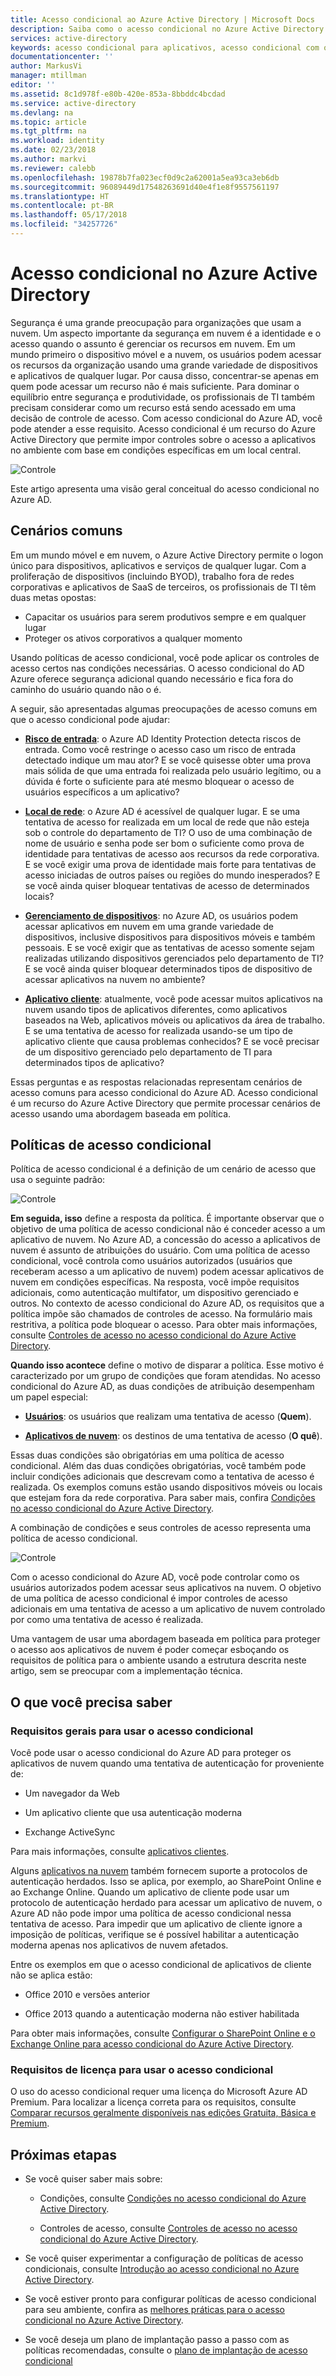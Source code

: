 ```yaml
---
title: Acesso condicional ao Azure Active Directory | Microsoft Docs
description: Saiba como o acesso condicional no Azure Active Directory pode ajudar a gerenciar o controle de acesso em um local central.
services: active-directory
keywords: acesso condicional para aplicativos, acesso condicional com o Azure AD, acesso seguro aos recursos da empresa, políticas de acesso condicional
documentationcenter: ''
author: MarkusVi
manager: mtillman
editor: ''
ms.assetid: 8c1d978f-e80b-420e-853a-8bbddc4bcdad
ms.service: active-directory
ms.devlang: na
ms.topic: article
ms.tgt_pltfrm: na
ms.workload: identity
ms.date: 02/23/2018
ms.author: markvi
ms.reviewer: calebb
ms.openlocfilehash: 19878b7fa023ecf0d9c2a62001a5ea93ca3eb6db
ms.sourcegitcommit: 96089449d17548263691d40e4f1e8f9557561197
ms.translationtype: HT
ms.contentlocale: pt-BR
ms.lasthandoff: 05/17/2018
ms.locfileid: "34257726"
---
```

# <a name="conditional-access-in-azure-active-directory"></a>Acesso condicional no Azure Active Directory

Segurança é uma grande preocupação para organizações que usam a nuvem. Um aspecto importante da segurança em nuvem é a identidade e o acesso quando o assunto é gerenciar os recursos em nuvem. Em um mundo primeiro o dispositivo móvel e a nuvem, os usuários podem acessar os recursos da organização usando uma grande variedade de dispositivos e aplicativos de qualquer lugar. Por causa disso, concentrar-se apenas em quem pode acessar um recurso não é mais suficiente. Para dominar o equilíbrio entre segurança e produtividade, os profissionais de TI também precisam considerar como um recurso está sendo acessado em uma decisão de controle de acesso. Com acesso condicional do Azure AD, você pode atender a esse requisito. Acesso condicional é um recurso do Azure Active Directory que permite impor controles sobre o acesso a aplicativos no ambiente com base em condições específicas em um local central. 


![Controle](./media/active-directory-conditional-access-azure-portal/81.png)

Este artigo apresenta uma visão geral conceitual do acesso condicional no Azure AD.


## <a name="common-scenarios"></a>Cenários comuns

Em um mundo móvel e em nuvem, o Azure Active Directory permite o logon único para dispositivos, aplicativos e serviços de qualquer lugar. Com a proliferação de dispositivos (incluindo BYOD), trabalho fora de redes corporativas e aplicativos de SaaS de terceiros, os profissionais de TI têm duas metas opostas:

- Capacitar os usuários para serem produtivos sempre e em qualquer lugar
- Proteger os ativos corporativos a qualquer momento

Usando políticas de acesso condicional, você pode aplicar os controles de acesso certos nas condições necessárias. O acesso condicional do AD Azure oferece segurança adicional quando necessário e fica fora do caminho do usuário quando não o é. 

A seguir, são apresentadas algumas preocupações de acesso comuns em que o acesso condicional pode ajudar:



- **[Risco de entrada](active-directory-conditional-access-conditions.md#sign-in-risk)**: o Azure AD Identity Protection detecta riscos de entrada. Como você restringe o acesso caso um risco de entrada detectado indique um mau ator? E se você quisesse obter uma prova mais sólida de que uma entrada foi realizada pelo usuário legítimo, ou a dúvida é forte o suficiente para até mesmo bloquear o acesso de usuários específicos a um aplicativo?

- **[Local de rede](active-directory-conditional-access-locations.md)**: o Azure AD é acessível de qualquer lugar. E se uma tentativa de acesso for realizada em um local de rede que não esteja sob o controle do departamento de TI? O uso de uma combinação de nome de usuário e senha pode ser bom o suficiente como prova de identidade para tentativas de acesso aos recursos da rede corporativa. E se você exigir uma prova de identidade mais forte para tentativas de acesso iniciadas de outros países ou regiões do mundo inesperados? E se você ainda quiser bloquear tentativas de acesso de determinados locais?  

- **[Gerenciamento de dispositivos](active-directory-conditional-access-conditions.md#device-platforms)**: no Azure AD, os usuários podem acessar aplicativos em nuvem em uma grande variedade de dispositivos, inclusive dispositivos para dispositivos móveis e também pessoais. E se você exigir que as tentativas de acesso somente sejam realizadas utilizando dispositivos gerenciados pelo departamento de TI? E se você ainda quiser bloquear determinados tipos de dispositivo de acessar aplicativos na nuvem no ambiente? 

- **[Aplicativo cliente](active-directory-conditional-access-conditions.md#client-apps)**: atualmente, você pode acessar muitos aplicativos na nuvem usando tipos de aplicativos diferentes, como aplicativos baseados na Web, aplicativos móveis ou aplicativos da área de trabalho. E se uma tentativa de acesso for realizada usando-se um tipo de aplicativo cliente que causa problemas conhecidos? E se você precisar de um dispositivo gerenciado pelo departamento de TI para determinados tipos de aplicativo? 

Essas perguntas e as respostas relacionadas representam cenários de acesso comuns para acesso condicional do Azure AD. Acesso condicional é um recurso do Azure Active Directory que permite processar cenários de acesso usando uma abordagem baseada em política.


## <a name="conditional-access-policies"></a>Políticas de acesso condicional

Política de acesso condicional é a definição de um cenário de acesso que usa o seguinte padrão:

![Controle](./media/active-directory-conditional-access-azure-portal/10.png)

**Em seguida, isso** define a resposta da política. É importante observar que o objetivo de uma política de acesso condicional não é conceder acesso a um aplicativo de nuvem. No Azure AD, a concessão do acesso a aplicativos de nuvem é assunto de atribuições do usuário. Com uma política de acesso condicional, você controla como usuários autorizados (usuários que receberam acesso a um aplicativo de nuvem) podem acessar aplicativos de nuvem em condições específicas. Na resposta, você impõe requisitos adicionais, como autenticação multifator, um dispositivo gerenciado e outros. No contexto de acesso condicional do Azure AD, os requisitos que a política impõe são chamados de controles de acesso. Na formulário mais restritiva, a política pode bloquear o acesso. Para obter mais informações, consulte [Controles de acesso no acesso condicional do Azure Active Directory](active-directory-conditional-access-controls.md).
     

**Quando isso acontece** define o motivo de disparar a política. Esse motivo é caracterizado por um grupo de condições que foram atendidas. No acesso condicional do Azure AD, as duas condições de atribuição desempenham um papel especial:

- **[Usuários](active-directory-conditional-access-conditions.md#users-and-groups)**: os usuários que realizam uma tentativa de acesso (**Quem**). 

- **[Aplicativos de nuvem](active-directory-conditional-access-conditions.md#cloud-apps)**: os destinos de uma tentativa de acesso (**O quê**).    

Essas duas condições são obrigatórias em uma política de acesso condicional. Além das duas condições obrigatórias, você também pode incluir condições adicionais que descrevam como a tentativa de acesso é realizada. Os exemplos comuns estão usando dispositivos móveis ou locais que estejam fora da rede corporativa. Para saber mais, confira [Condições no acesso condicional do Azure Active Directory](active-directory-conditional-access-conditions.md).   

A combinação de condições e seus controles de acesso representa uma política de acesso condicional. 

![Controle](./media/active-directory-conditional-access-azure-portal/51.png)

Com o acesso condicional do Azure AD, você pode controlar como os usuários autorizados podem acessar seus aplicativos na nuvem. O objetivo de uma política de acesso condicional é impor controles de acesso adicionais em uma tentativa de acesso a um aplicativo de nuvem controlado por como uma tentativa de acesso é realizada.

Uma vantagem de usar uma abordagem baseada em política para proteger o acesso aos aplicativos de nuvem é poder começar esboçando os requisitos de política para o ambiente usando a estrutura descrita neste artigo, sem se preocupar com a implementação técnica. 

## <a name="what-you-need-to-know"></a>O que você precisa saber

### <a name="general-requirements-for-using-conditional-access"></a>Requisitos gerais para usar o acesso condicional

Você pode usar o acesso condicional do Azure AD para proteger os aplicativos de nuvem quando uma tentativa de autenticação for proveniente de:

- Um navegador da Web

- Um aplicativo cliente que usa autenticação moderna

- Exchange ActiveSync

Para mais informações, consulte [aplicativos clientes](active-directory-conditional-access-conditions.md#client-apps).

Alguns [aplicativos na nuvem](active-directory-conditional-access-conditions.md#cloud-apps) também fornecem suporte a protocolos de autenticação herdados. Isso se aplica, por exemplo, ao SharePoint Online e ao Exchange Online. Quando um aplicativo de cliente pode usar um protocolo de autenticação herdado para acessar um aplicativo de nuvem, o Azure AD não pode impor uma política de acesso condicional nessa tentativa de acesso. Para impedir que um aplicativo de cliente ignore a imposição de políticas, verifique se é possível habilitar a autenticação moderna apenas nos aplicativos de nuvem afetados.

Entre os exemplos em que o acesso condicional de aplicativos de cliente não se aplica estão:

- Office 2010 e versões anterior

- Office 2013 quando a autenticação moderna não estiver habilitada

Para obter mais informações, consulte [Configurar o SharePoint Online e o Exchange Online para acesso condicional do Azure Active Directory](active-directory-conditional-access-no-modern-authentication.md).


### <a name="license-requirements-for-using-conditional-access"></a>Requisitos de licença para usar o acesso condicional

O uso do acesso condicional requer uma licença do Microsoft Azure AD Premium. Para localizar a licença correta para os requisitos, consulte [Comparar recursos geralmente disponíveis nas edições Gratuita, Básica e Premium](https://azure.microsoft.com/pricing/details/active-directory/).


## <a name="next-steps"></a>Próximas etapas

- Se você quiser saber mais sobre:
    - Condições, consulte [Condições no acesso condicional do Azure Active Directory](active-directory-conditional-access-conditions.md).

    - Controles de acesso, consulte [Controles de acesso no acesso condicional do Azure Active Directory](active-directory-conditional-access-controls.md).

- Se você quiser experimentar a configuração de políticas de acesso condicionais, consulte [Introdução ao acesso condicional no Azure Active Directory](active-directory-conditional-access-azure-portal-get-started.md).

- Se você estiver pronto para configurar políticas de acesso condicional para seu ambiente, confira as [melhores práticas para o acesso condicional no Azure Active Directory](active-directory-conditional-access-best-practices.md). 

- Se você deseja um plano de implantação passo a passo com as políticas recomendadas, consulte o [plano de implantação de acesso condicional](http://aka.ms/conditionalaccessdeploymentplan)
